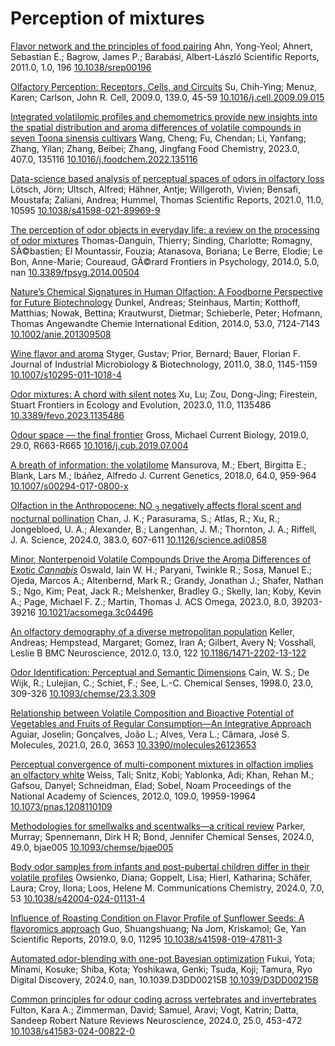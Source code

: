# Perception of mixtures

[Flavor network and the principles of food pairing](https://www.nature.com/articles/srep00196)
Ahn, Yong-Yeol; Ahnert, Sebastian E.; Bagrow, James P.; Barabási, Albert-László
Scientific Reports, 2011.0, 1.0, 196
[10.1038/srep00196](https://www.nature.com/articles/srep00196)

[Olfactory Perception: Receptors, Cells, and Circuits](https://linkinghub.elsevier.com/retrieve/pii/S0092867409011751)
Su, Chih-Ying; Menuz, Karen; Carlson, John R.
Cell, 2009.0, 139.0, 45-59
[10.1016/j.cell.2009.09.015](https://linkinghub.elsevier.com/retrieve/pii/S0092867409011751)

[Integrated volatilomic profiles and chemometrics provide new insights into the spatial distribution and aroma differences of volatile compounds in seven Toona sinensis cultivars](https://linkinghub.elsevier.com/retrieve/pii/S0308814622030783)
Wang, Cheng; Fu, Chendan; Li, Yanfang; Zhang, Yilan; Zhang, Beibei; Zhang, Jingfang
Food Chemistry, 2023.0, 407.0, 135116
[10.1016/j.foodchem.2022.135116](https://linkinghub.elsevier.com/retrieve/pii/S0308814622030783)

[Data-science based analysis of perceptual spaces of odors in olfactory loss](https://www.nature.com/articles/s41598-021-89969-9)
Lötsch, Jörn; Ultsch, Alfred; Hähner, Antje; Willgeroth, Vivien; Bensafi, Moustafa; Zaliani, Andrea; Hummel, Thomas
Scientific Reports, 2021.0, 11.0, 10595
[10.1038/s41598-021-89969-9](https://www.nature.com/articles/s41598-021-89969-9)

[The perception of odor objects in everyday life: a review on the processing of odor mixtures](http://journal.frontiersin.org/article/10.3389/fpsyg.2014.00504/abstract)
Thomas-Danguin, Thierry; Sinding, Charlotte; Romagny, SÃ©bastien; El Mountassir, Fouzia; Atanasova, Boriana; Le Berre, Elodie; Le Bon, Anne-Marie; Coureaud, GÃ©rard
Frontiers in Psychology, 2014.0, 5.0, nan
[10.3389/fpsyg.2014.00504](http://journal.frontiersin.org/article/10.3389/fpsyg.2014.00504/abstract)

[Nature’s Chemical Signatures in Human Olfaction: A Foodborne Perspective for Future Biotechnology](https://onlinelibrary.wiley.com/doi/10.1002/anie.201309508)
Dunkel, Andreas; Steinhaus, Martin; Kotthoff, Matthias; Nowak, Bettina; Krautwurst, Dietmar; Schieberle, Peter; Hofmann, Thomas
Angewandte Chemie International Edition, 2014.0, 53.0, 7124-7143
[10.1002/anie.201309508](https://onlinelibrary.wiley.com/doi/10.1002/anie.201309508)

[Wine flavor and aroma](https://academic.oup.com/jimb/article/38/9/1145/5994273)
Styger, Gustav; Prior, Bernard; Bauer, Florian F.
Journal of Industrial Microbiology & Biotechnology, 2011.0, 38.0, 1145-1159
[10.1007/s10295-011-1018-4](https://academic.oup.com/jimb/article/38/9/1145/5994273)

[Odor mixtures: A chord with silent notes](https://www.frontiersin.org/articles/10.3389/fevo.2023.1135486/full)
Xu, Lu; Zou, Dong-Jing; Firestein, Stuart
Frontiers in Ecology and Evolution, 2023.0, 11.0, 1135486
[10.3389/fevo.2023.1135486](https://www.frontiersin.org/articles/10.3389/fevo.2023.1135486/full)

[Odour space — the final frontier](https://linkinghub.elsevier.com/retrieve/pii/S0960982219308498)
Gross, Michael
Current Biology, 2019.0, 29.0, R663-R665
[10.1016/j.cub.2019.07.004](https://linkinghub.elsevier.com/retrieve/pii/S0960982219308498)

[A breath of information: the volatilome](http://link.springer.com/10.1007/s00294-017-0800-x)
Mansurova, M.; Ebert, Birgitta E.; Blank, Lars M.; Ibáñez, Alfredo J.
Current Genetics, 2018.0, 64.0, 959-964
[10.1007/s00294-017-0800-x](http://link.springer.com/10.1007/s00294-017-0800-x)

[Olfaction in the Anthropocene: NO <sub>3</sub> negatively affects floral scent and nocturnal pollination](https://www.science.org/doi/10.1126/science.adi0858)
Chan, J. K.; Parasurama, S.; Atlas, R.; Xu, R.; Jongebloed, U. A.; Alexander, B.; Langenhan, J. M.; Thornton, J. A.; Riffell, J. A.
Science, 2024.0, 383.0, 607-611
[10.1126/science.adi0858](https://www.science.org/doi/10.1126/science.adi0858)

[Minor, Nonterpenoid Volatile Compounds Drive the Aroma Differences of Exotic <i>Cannabis</i>](https://pubs.acs.org/doi/10.1021/acsomega.3c04496)
Oswald, Iain W. H.; Paryani, Twinkle R.; Sosa, Manuel E.; Ojeda, Marcos A.; Altenbernd, Mark R.; Grandy, Jonathan J.; Shafer, Nathan S.; Ngo, Kim; Peat, Jack R.; Melshenker, Bradley G.; Skelly, Ian; Koby, Kevin A.; Page, Michael F. Z.; Martin, Thomas J.
ACS Omega, 2023.0, 8.0, 39203-39216
[10.1021/acsomega.3c04496](https://pubs.acs.org/doi/10.1021/acsomega.3c04496)

[An olfactory demography of a diverse metropolitan population](https://bmcneurosci.biomedcentral.com/articles/10.1186/1471-2202-13-122)
Keller, Andreas; Hempstead, Margaret; Gomez, Iran A; Gilbert, Avery N; Vosshall, Leslie B
BMC Neuroscience, 2012.0, 13.0, 122
[10.1186/1471-2202-13-122](https://bmcneurosci.biomedcentral.com/articles/10.1186/1471-2202-13-122)

[Odor Identification: Perceptual and Semantic Dimensions](https://academic.oup.com/chemse/article-lookup/doi/10.1093/chemse/23.3.309)
Cain, W. S.; De Wijk, R.; Lulejian, C.; Schiet, F.; See, L.-C.
Chemical Senses, 1998.0, 23.0, 309-326
[10.1093/chemse/23.3.309](https://academic.oup.com/chemse/article-lookup/doi/10.1093/chemse/23.3.309)

[Relationship between Volatile Composition and Bioactive Potential of Vegetables and Fruits of Regular Consumption—An Integrative Approach](https://www.mdpi.com/1420-3049/26/12/3653)
Aguiar, Joselin; Gonçalves, João L.; Alves, Vera L.; Câmara, José S.
Molecules, 2021.0, 26.0, 3653
[10.3390/molecules26123653](https://www.mdpi.com/1420-3049/26/12/3653)

[Perceptual convergence of multi-component mixtures in olfaction implies an olfactory white](https://pnas.org/doi/full/10.1073/pnas.1208110109)
Weiss, Tali; Snitz, Kobi; Yablonka, Adi; Khan, Rehan M.; Gafsou, Danyel; Schneidman, Elad; Sobel, Noam
Proceedings of the National Academy of Sciences, 2012.0, 109.0, 19959-19964
[10.1073/pnas.1208110109](https://pnas.org/doi/full/10.1073/pnas.1208110109)

[Methodologies for smellwalks and scentwalks—a critical review](https://academic.oup.com/chemse/article/doi/10.1093/chemse/bjae005/7607202)
Parker, Murray; Spennemann, Dirk H R; Bond, Jennifer
Chemical Senses, 2024.0, 49.0, bjae005
[10.1093/chemse/bjae005](https://academic.oup.com/chemse/article/doi/10.1093/chemse/bjae005/7607202)

[Body odor samples from infants and post-pubertal children differ in their volatile profiles](https://www.nature.com/articles/s42004-024-01131-4)
Owsienko, Diana; Goppelt, Lisa; Hierl, Katharina; Schäfer, Laura; Croy, Ilona; Loos, Helene M.
Communications Chemistry, 2024.0, 7.0, 53
[10.1038/s42004-024-01131-4](https://www.nature.com/articles/s42004-024-01131-4)

[Influence of Roasting Condition on Flavor Profile of Sunflower Seeds: A flavoromics approach](https://www.nature.com/articles/s41598-019-47811-3)
Guo, Shuangshuang; Na Jom, Kriskamol; Ge, Yan
Scientific Reports, 2019.0, 9.0, 11295
[10.1038/s41598-019-47811-3](https://www.nature.com/articles/s41598-019-47811-3)

[Automated odor-blending with one-pot Bayesian optimization](https://xlink.rsc.org/?DOI=D3DD00215B)
Fukui, Yota; Minami, Kosuke; Shiba, Kota; Yoshikawa, Genki; Tsuda, Koji; Tamura, Ryo
Digital Discovery, 2024.0, nan, 10.1039.D3DD00215B
[10.1039/D3DD00215B](https://xlink.rsc.org/?DOI=D3DD00215B)

[Common principles for odour coding across vertebrates and invertebrates](https://www.nature.com/articles/s41583-024-00822-0)
Fulton, Kara A.; Zimmerman, David; Samuel, Aravi; Vogt, Katrin; Datta, Sandeep Robert
Nature Reviews Neuroscience, 2024.0, 25.0, 453-472
[10.1038/s41583-024-00822-0](https://www.nature.com/articles/s41583-024-00822-0)
